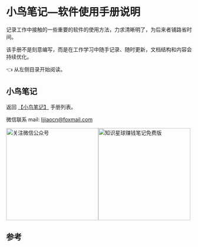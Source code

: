 # 小鸟笔记—软件使用手册说明

记录工作中接触的一些重要的软件的使用方法，力求清晰明了，为后来者铺路省时间。

该手册不是刻意编写，而是在工作学习中随手记录、随时更新，文档结构和内容会持续优化。

👈 从左侧目录开始阅读。

## 小鸟笔记

返回 [【小鸟笔记】][1] 手册列表。

微信联系   mail: lijiaocn@foxmail.com

<div style="display:flex;flex-direction:row">
<img height="250px" alt="关注微信公众号" src="https://www.lijiaocn.com/img/class.jpg"/>
<img height="250px" alt="知识星球赚钱笔记免费版" src="https://www.lijiaocn.com/img/xiaomiquan-money-free.jpeg"/>
</div>

## 参考

[1]:  https://www.lijiaocn.com/note/ "小鸟笔记"
